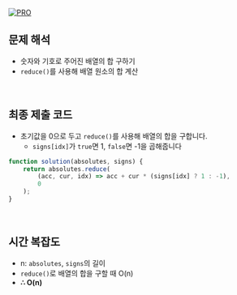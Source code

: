 [![PRO]][Link]

## 문제 해석

-   숫자와 기호로 주어진 배열의 합 구하기
-   `reduce()`를 사용해 배열 원소의 합 계산

<br/>

## 최종 제출 코드

-   초기값을 0으로 두고 `reduce()`를 사용해 배열의 합을 구합니다.
    -   `signs[idx]`가 `true`면 1, `false`면 -1을 곱해줍니다

```js
function solution(absolutes, signs) {
    return absolutes.reduce(
        (acc, cur, idx) => acc + cur * (signs[idx] ? 1 : -1),
        0
    );
}
```

<br/>

## 시간 복잡도

-   n: `absolutes`, `signs`의 길이
-   `reduce()`로 배열의 합을 구할 때 O(n)
-   **∴ O(n)**

<!---------------------------------------------------------------------------->

[PRO]: https://github.com/GoSSaChin/algorithm-js/assets/107768516/67c43b52-bc3f-4571-a249-5519021afbb0
[Link]: https://school.programmers.co.kr/learn/courses/30/lessons/76501

